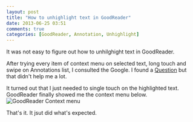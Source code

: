 ```yaml
---
layout: post
title: "How to unhighlight text in GoodReader"
date: 2013-06-25 03:51
comments: true
categories: [GoodReader, Annotation, Unhighlight]
---
```

It was not easy to figure out how to unhilghight text in GoodReader.

After trying every item of context menu on selected text, long touch and swipe on Annotations list, I consulted the Google.
I found a [Question](http://www.ipadforums.net/ipad-general-discussions/16730-questions-goodreader-app.html) but that didn't help me a lot.

It turned out that I just needed to single touch on the highlighted text. GoodReader finally showed me the context menu below.
![GoodReader Context menu](/images/goodreader-unhighlight.jpg)

That's it. It jsut did what's expected.
